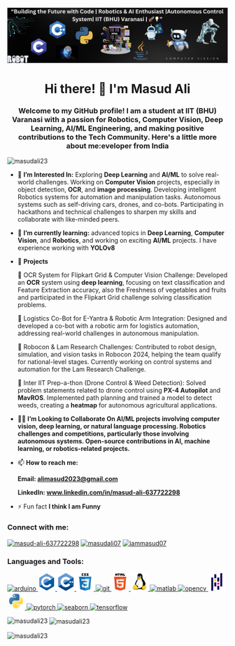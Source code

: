 ![logo](https://github.com/Masudali23/Masudali23/blob/main/Banner.jpg)
<h1 align="center">Hi there! 👋 I'm Masud Ali</h1>
<h3 align="center">Welcome to my GitHub profile! I am a student at IIT (BHU) Varanasi with a passion for Robotics, Computer Vision, Deep Learning, AI/ML Engineering, and making positive contributions to the Tech Community. Here's a little more about me:eveloper from India</h3>

<p align="left"> <img src="https://komarev.com/ghpvc/?username=masudali23&label=Profile%20views&color=0e75b6&style=flat" alt="masudali23" /> </p>

- 👀 **I’m Interested In:** Exploring **Deep Learning** and **AI/ML** to solve real-world challenges. Working on **Computer Vision** projects, especially in object detection, **OCR**, and **image processing**. Developing intelligent Robotics systems for automation and manipulation tasks. Autonomous systems such as self-driving cars, drones, and co-bots. Participating in hackathons and technical challenges to sharpen my skills and collaborate with like-minded peers.

- 🌱 **I’m currently learning:** advanced topics in **Deep Learning**, **Computer Vision**, and **Robotics**, and working on exciting **AI/ML** projects. I have experience working with **YOLOv8**

- 💼 **Projects**
  
  🤖 OCR System for Flipkart Grid & Computer Vision Challenge: Developed an **OCR** system using **deep learning**, focusing on text classification and Feature Extraction accuracy, also the Freshness of vegetables and fruits and participated in the Flipkart Grid challenge solving classification problems. 
  
  🦾 Logistics Co-Bot for E-Yantra & Robotic Arm Integration: Designed and developed a co-bot with a robotic arm for logistics automation, addressing real-world challenges in autonomous manipulation.
  
  🤖 Robocon & Lam Research Challenges: Contributed to robot design, simulation, and vision tasks in Robocon 2024, helping the team qualify for national-level stages. Currently working on control systems and automation for the Lam Research Challenge.
  
  🚁 Inter IIT Prep-a-thon (Drone Control & Weed Detection): Solved problem statements related to drone control using **PX-4 Autopilot** and **MavROS**. Implemented path planning and trained a model to detect weeds, creating a **heatmap** for autonomous agricultural applications.

- 💞️💞️ **I’m Looking to Collaborate On AI/ML projects involving computer vision, deep learning, or natural language processing. Robotics challenges and competitions, particularly those involving autonomous systems. Open-source contributions in AI, machine learning, or robotics-related projects.**

- 📫 **How to reach me:**
  
  **Email: alimasud2023@gmail.com**
  
  **LinkedIn: www.linkedin.com/in/masud-ali-637722298**

- ⚡ Fun fact **I think I am Funny**

<h3 align="left">Connect with me:</h3>
<p align="left">
<a href="https://linkedin.com/in/masud-ali-637722298" target="blank"><img align="center" src="https://raw.githubusercontent.com/rahuldkjain/github-profile-readme-generator/master/src/images/icons/Social/linked-in-alt.svg" alt="masud-ali-637722298" height="30" width="40" /></a>
<a href="https://kaggle.com/masudali07" target="blank"><img align="center" src="https://raw.githubusercontent.com/rahuldkjain/github-profile-readme-generator/master/src/images/icons/Social/kaggle.svg" alt="masudali07" height="30" width="40" /></a>
<a href="https://instagram.com/iammasud07" target="blank"><img align="center" src="https://raw.githubusercontent.com/rahuldkjain/github-profile-readme-generator/master/src/images/icons/Social/instagram.svg" alt="iammasud07" height="30" width="40" /></a>
</p>

<h3 align="left">Languages and Tools:</h3>
<p align="left"> <a href="https://www.arduino.cc/" target="_blank" rel="noreferrer"> <img src="https://cdn.worldvectorlogo.com/logos/arduino-1.svg" alt="arduino" width="40" height="40"/> </a> <a href="https://www.cprogramming.com/" target="_blank" rel="noreferrer"> <img src="https://raw.githubusercontent.com/devicons/devicon/master/icons/c/c-original.svg" alt="c" width="40" height="40"/> </a> <a href="https://www.w3schools.com/cpp/" target="_blank" rel="noreferrer"> <img src="https://raw.githubusercontent.com/devicons/devicon/master/icons/cplusplus/cplusplus-original.svg" alt="cplusplus" width="40" height="40"/> </a> <a href="https://www.w3schools.com/css/" target="_blank" rel="noreferrer"> <img src="https://raw.githubusercontent.com/devicons/devicon/master/icons/css3/css3-original-wordmark.svg" alt="css3" width="40" height="40"/> </a> <a href="https://git-scm.com/" target="_blank" rel="noreferrer"> <img src="https://www.vectorlogo.zone/logos/git-scm/git-scm-icon.svg" alt="git" width="40" height="40"/> </a> <a href="https://www.w3.org/html/" target="_blank" rel="noreferrer"> <img src="https://raw.githubusercontent.com/devicons/devicon/master/icons/html5/html5-original-wordmark.svg" alt="html5" width="40" height="40"/> </a> <a href="https://www.linux.org/" target="_blank" rel="noreferrer"> <img src="https://raw.githubusercontent.com/devicons/devicon/master/icons/linux/linux-original.svg" alt="linux" width="40" height="40"/> </a> <a href="https://www.mathworks.com/" target="_blank" rel="noreferrer"> <img src="https://upload.wikimedia.org/wikipedia/commons/2/21/Matlab_Logo.png" alt="matlab" width="40" height="40"/> </a> <a href="https://opencv.org/" target="_blank" rel="noreferrer"> <img src="https://www.vectorlogo.zone/logos/opencv/opencv-icon.svg" alt="opencv" width="40" height="40"/> </a> <a href="https://pandas.pydata.org/" target="_blank" rel="noreferrer"> <img src="https://raw.githubusercontent.com/devicons/devicon/2ae2a900d2f041da66e950e4d48052658d850630/icons/pandas/pandas-original.svg" alt="pandas" width="40" height="40"/> </a> <a href="https://www.python.org" target="_blank" rel="noreferrer"> <img src="https://raw.githubusercontent.com/devicons/devicon/master/icons/python/python-original.svg" alt="python" width="40" height="40"/> </a> <a href="https://pytorch.org/" target="_blank" rel="noreferrer"> <img src="https://www.vectorlogo.zone/logos/pytorch/pytorch-icon.svg" alt="pytorch" width="40" height="40"/> </a> <a href="https://seaborn.pydata.org/" target="_blank" rel="noreferrer"> <img src="https://seaborn.pydata.org/_images/logo-mark-lightbg.svg" alt="seaborn" width="40" height="40"/> </a> <a href="https://www.tensorflow.org" target="_blank" rel="noreferrer"> <img src="https://www.vectorlogo.zone/logos/tensorflow/tensorflow-icon.svg" alt="tensorflow" width="40" height="40"/> </a> </p>

<p><img align="left" src="https://github-readme-stats.vercel.app/api/top-langs?username=masudali23&show_icons=true&locale=en&layout=compact" alt="masudali23" /></p>

<p>&nbsp;<img align="center" src="https://github-readme-stats.vercel.app/api?username=masudali23&show_icons=true&locale=en" alt="masudali23" /></p>

<p><img align="center" src="https://github-readme-streak-stats.herokuapp.com/?user=masudali23&" alt="masudali23" /></p>
